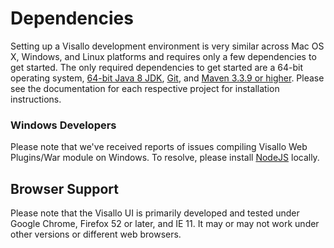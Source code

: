 # Dependencies

Setting up a Visallo development environment is very similar across Mac OS X, Windows, and Linux platforms and requires only a few dependencies to get started. The only required dependencies to get started are a 64-bit operating system, [64-bit Java 8 JDK](http://www.oracle.com/technetwork/java/javase/downloads/index.html), [Git](http://git-scm.com/), and [Maven 3.3.9 or higher](https://maven.apache.org). Please see the documentation for each respective project for installation instructions.

### Windows Developers

Please note that we've received reports of issues compiling Visallo Web Plugins/War module on Windows. To resolve, please install [NodeJS](https://nodejs.org/en/download/) locally.

## Browser Support

Please note that the Visallo UI is primarily developed and tested under Google Chrome, Firefox 52 or later, and IE 11. It may or may not work under other versions or different web browsers.